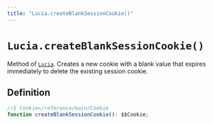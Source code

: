 ```yaml
---
title: "Lucia.createBlankSessionCookie()"
---
```


# `Lucia.createBlankSessionCookie()`

Method of [`Lucia`](/reference/main/Lucia). Creates a new cookie with a blank value that expires immediately to delete the existing session cookie.

## Definition

```ts
//$ Cookie=/reference/main/Cookie
function createBlankSessionCookie(): $$Cookie;
```
